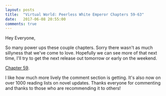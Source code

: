```yaml
---
layout: posts
title:  "Virtual World: Peerless White Emperor Chapters 59-63"
date:   2017-06-08 20:55:00
comments: true
---
```


Hey Everyone,

So many power ups these couple chapters. Sorry there wasn't as much sillyness that we've come to love. Hopefully we can see more of that next time, I'll try to get the next release out tomorrow or early on the weekend.

[Chapter 59][vwpwe0059].

I like how much more lively the comment section is getting. It's also now on over 1000 reading lists on novel updates. Thanks everyone for commenting and thanks to those who are recommending it to others!

[vwpwe0059]: {{site.url}}/translations/vwpwe/0059